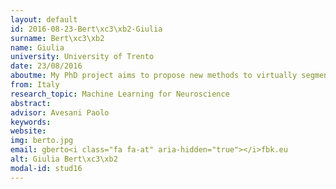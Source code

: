 ```yaml
---
layout: default 
id: 2016-08-23-Bert\xc3\xb2-Giulia
surname: Bert\xc3\xb2
name: Giulia
university: University of Trento
date: 23/08/2016
aboutme: My PhD project aims to propose new methods to virtually segment white matter tracts of interest in the human brain. We apply machine learning techniques to diffusion MRI data in order to obtain automatic segmentations from examples. My research interests include brain connectivity, neural networks, neuroimage analysis and signal processing.
from: Italy
research_topic: Machine Learning for Neuroscience 
abstract: 
advisor: Avesani Paolo
keywords: 
website: 
img: berto.jpg
email: gberto<i class="fa fa-at" aria-hidden="true"></i>fbk.eu
alt: Giulia Bert\xc3\xb2
modal-id: stud16
---
```

